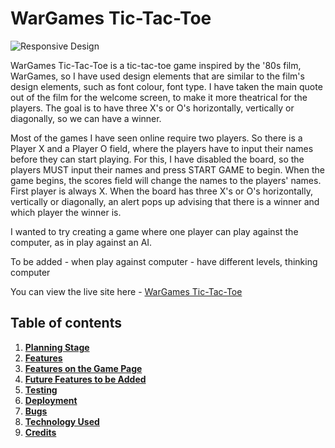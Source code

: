 # **WarGames Tic-Tac-Toe**

![Responsive Design]()

WarGames Tic-Tac-Toe is a tic-tac-toe game inspired by the '80s film, WarGames, so I have used design elements that are similar to the film's design elements, such as font colour, font type. I have taken the main quote out of the film for the welcome screen, to make it more theatrical for the players. 
The goal is to have three X's or O's horizontally, vertically or diagonally, so we can have a winner.

Most of the games I have seen online require two players. So there is a Player X and a Player O field, where the players have to input their names before they can start playing. For this, I have disabled the board, so the players MUST input their names and press START GAME to begin. When the game begins, the scores field will change the names to the players' names. First player is always X. When the board has three X's or O's horizontally, vertically or diagonally, an alert pops up advising that there is a winner and which player the winner is.

I wanted to try creating a game where one player can play against the computer, as in play against an AI. 

To be added - when play against computer - have different levels, thinking computer

You can view the live site here - <a href="https://norapdev.github.io/tictactoe/" target="_blank" rel="noopener">WarGames Tic-Tac-Toe</a>

## Table of contents
1. [**Planning Stage**](#planning-stage)
1. [**Features**](#features-on-the-welcome-screen)
1. [**Features on the Game Page**](#features-on-the-board-page)
1. [**Future Features to be Added**](#future-features-to-be-added)
1. [**Testing**](#testing)
1. [**Deployment**](#deployment)
1. [**Bugs**](#bugs)
1. [**Technology Used**](#technology-used)
1. [**Credits**](#credits)
